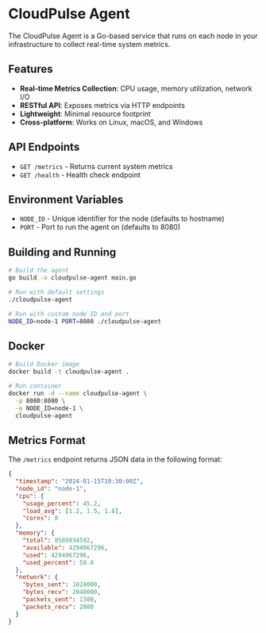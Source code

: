 # CloudPulse Agent

The CloudPulse Agent is a Go-based service that runs on each node in your infrastructure to collect real-time system metrics.

## Features

- **Real-time Metrics Collection**: CPU usage, memory utilization, network I/O
- **RESTful API**: Exposes metrics via HTTP endpoints
- **Lightweight**: Minimal resource footprint
- **Cross-platform**: Works on Linux, macOS, and Windows

## API Endpoints

- `GET /metrics` - Returns current system metrics
- `GET /health` - Health check endpoint

## Environment Variables

- `NODE_ID` - Unique identifier for the node (defaults to hostname)
- `PORT` - Port to run the agent on (defaults to 8080)

## Building and Running

```bash
# Build the agent
go build -o cloudpulse-agent main.go

# Run with default settings
./cloudpulse-agent

# Run with custom node ID and port
NODE_ID=node-1 PORT=8080 ./cloudpulse-agent
```

## Docker

```bash
# Build Docker image
docker build -t cloudpulse-agent .

# Run container
docker run -d --name cloudpulse-agent \
  -p 8080:8080 \
  -e NODE_ID=node-1 \
  cloudpulse-agent
```

## Metrics Format

The `/metrics` endpoint returns JSON data in the following format:

```json
{
  "timestamp": "2024-01-15T10:30:00Z",
  "node_id": "node-1",
  "cpu": {
    "usage_percent": 45.2,
    "load_avg": [1.2, 1.5, 1.8],
    "cores": 8
  },
  "memory": {
    "total": 8589934592,
    "available": 4294967296,
    "used": 4294967296,
    "used_percent": 50.0
  },
  "network": {
    "bytes_sent": 1024000,
    "bytes_recv": 2048000,
    "packets_sent": 1500,
    "packets_recv": 2000
  }
}
```
